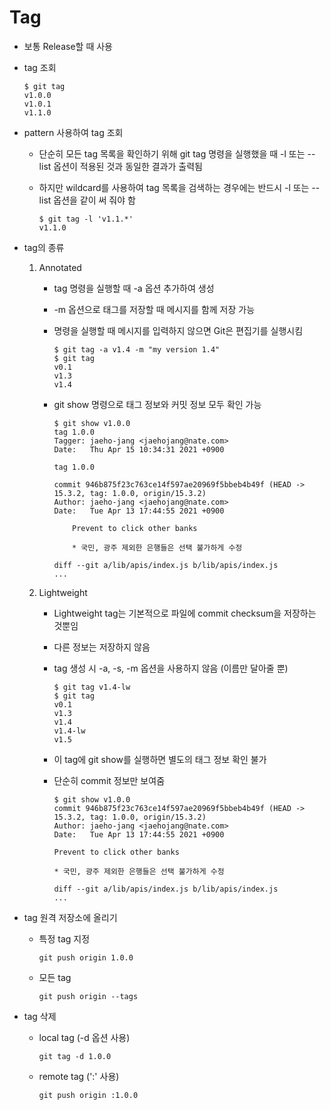 # Tag

- 보통 Release할 때 사용
- tag 조회

  ~~~shell
  $ git tag
  v1.0.0
  v1.0.1
  v1.1.0
  ~~~~

- pattern 사용하여 tag 조회
    - 단순히 모든 tag 목록을 확인하기 위해 git tag 명령을 실행했을 때 -l 또는 --list 옵션이 적용된 것과 동일한 결과가 출력됨
    - 하지만 wildcard를 사용하여 tag 목록을 검색하는 경우에는 반드시 -l 또는 --list 옵션을 같이 써 줘야 함

      ~~~shell
      $ git tag -l 'v1.1.*'
      v1.1.0
      ~~~

- tag의 종류
    1. Annotated
        - tag 명령을 실행할 때 -a 옵션 추가하여 생성
        - -m 옵션으로 태그를 저장할 때 메시지를 함께 저장 가능
        - 명령을 실행할 때 메시지를 입력하지 않으면 Git은 편집기를 실행시킴

          ~~~shell
          $ git tag -a v1.4 -m "my version 1.4"
          $ git tag
          v0.1
          v1.3
          v1.4
          ~~~  

        - git show 명령으로 태그 정보와 커밋 정보 모두 확인 가능

           ~~~shell
           $ git show v1.0.0
           tag 1.0.0
           Tagger: jaeho-jang <jaehojang@nate.com>
           Date:   Thu Apr 15 10:34:31 2021 +0900
   
           tag 1.0.0
   
           commit 946b875f23c763ce14f597ae20969f5bbeb4b49f (HEAD -> 15.3.2, tag: 1.0.0, origin/15.3.2)
           Author: jaeho-jang <jaehojang@nate.com>
           Date:   Tue Apr 13 17:44:55 2021 +0900
   
               Prevent to click other banks
   
               * 국민, 광주 제외한 은행들은 선택 불가하게 수정
   
           diff --git a/lib/apis/index.js b/lib/apis/index.js
           ...
           ~~~

    2. Lightweight
        - Lightweight tag는 기본적으로 파일에 commit checksum을 저장하는 것뿐임
        - 다른 정보는 저장하지 않음
        - tag 생성 시 -a, -s, -m 옵션을 사용하지 않음 (이름만 달아줄 뿐)

           ~~~shell
           $ git tag v1.4-lw
           $ git tag
           v0.1
           v1.3
           v1.4
           v1.4-lw
           v1.5
           ~~~

        - 이 tag에 git show를 실행하면 별도의 태그 정보 확인 불가
        - 단순히 commit 정보만 보여줌

           ~~~shell
           $ git show v1.0.0
           commit 946b875f23c763ce14f597ae20969f5bbeb4b49f (HEAD -> 15.3.2, tag: 1.0.0, origin/15.3.2)
           Author: jaeho-jang <jaehojang@nate.com>
           Date:   Tue Apr 13 17:44:55 2021 +0900
   
           Prevent to click other banks
               
           * 국민, 광주 제외한 은행들은 선택 불가하게 수정
   
           diff --git a/lib/apis/index.js b/lib/apis/index.js
           ...
           ~~~

- tag 원격 저장소에 올리기
    - 특정 tag 지정

      ~~~shell
      git push origin 1.0.0
      ~~~

    - 모든 tag

      ~~~shell
      git push origin --tags
      ~~~

- tag 삭제
    - local tag (-d 옵션 사용)

      ~~~shell
      git tag -d 1.0.0
      ~~~

    - remote tag (':' 사용)

      ~~~shell
      git push origin :1.0.0
      ~~~
